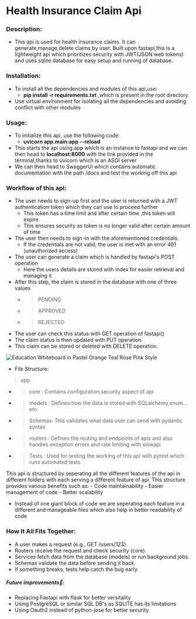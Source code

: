 # Health Insurance Claim Api 

### Description:
- This api is used for health insurance claims. It can generate,manage,delete claims by user. Built upon fastapi,this is a lightweight api which prioritizes security with JWT(JSON web tokens) and uses sqlite database for easy setup and running of database.

### Installation:
- To install all the dependencies and modules of this api,use:
    - **pip install -r requirements.txt** ,which is present in the root directory
- Use virtual environment for isolating all the dependencies and avoiding conflict with other modules

### Usage:
- To initialize this api, use the following code:
    - **uvicorn app.main:app --reload**
- This starts the api using app which is an instance to fastapi and we can then head to **localhost:8000** with the link provided in the terminal,thanks to uvicorn which is an ASGI server
- We can then head to SwaggerUi which contains automatic documentation with the path /docs and test the working off this api

### Workflow of this api:
- The user needs to sign-up first and the user is returned with a JWT authentication token which they can use to proceed further
    - This token has a time limit and after certain time ,this token will expire
    - This ensures security as token is no longer valid after certain amount of time
- The user then needs to sign-in with the aforementioned credentials.
    - If the credentials are not valid, the user is met with an error 401 (unauthorized access)
- The user can generate a claim which is handled by fastapi's POST operation
    - Here the users details are stored with index for easier retrieval and managing it
- After this step, the claim is stored in the database with one of three values
    - > PENDING
    - > APPROVED
    - > REJECTED
- The user can check this status with GET operation of fastapi()
- The claim status is then updated with PUT operation.
- This claim can be stored or deleted with DELETE operation.

![Education Whiteboard in Pastel Orange Teal Rose Pink Style](https://github.com/user-attachments/assets/7037070b-494a-42d5-9e21-7f0c4c3b5376)

- File Structure:

> app
- >core : Contains configuration,security aspect of api
- >models : Defines how the data is stored with SQLalchemy,enum... etc
- >Schemas: This validates what data user can send with pydantic syntax
- >routers : Defines the routing and endpoints of apis and also handles exception errors and rate limiting with slowapi
- >Tests : Used for testing the working of this api with pytest which runs automated tests

This api is structured by seperating all the different features of the api in different folders with each serving a different feature of api.
This structure provides various benefits such as:
    - Code maintainability
    - Easier management of code
    - Better scalability
- Instead of one giant block of code we are seperating each feature in a different and manageable files which also help in better readability of code
### How It All Fits Together:
- A user makes a request (e.g., GET /users/123).
- Routers receive the request and check security (core).
- Services fetch data from the database (models) or run background jobs.
- Schemas validate the data before sending it back.
- If something breaks, tests help catch the bug early.


##### Future improvements📰:
- Replacing Fastapi with flask for better versitality
- Using PostgreSQL or similar SQL DB's as SQLITE has its limitations
- Using Oauth2 instead of python-jose for better security
